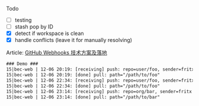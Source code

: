 Todo
- [ ] testing
- [ ] stash pop by ID
- [x] detect if workspace is clean
- [x] handle conflicts (leave it for manually resolving)

Article: [GitHub Webhooks 技术方案及落地](https://bec.today/fx/?draft/github-webhooks)

```txt
### Demo ###
15|bec-web | 12-06 20:19: [receiving] push: repo=user/foo, sender=fritx
15|bec-web | 12-06 20:19: [done] pull: path="/path/to/foo"
15|bec-web | 12-06 22:34: [receiving] push: repo=user/foo, sender=fritx
15|bec-web | 12-06 22:34: [done] pull: path="/path/to/foo"
15|bec-web | 12-06 23:14: [receiving] push: repo=org/bar, sender=fritx
15|bec-web | 12-06 23:14: [done] pull: path="/path/to/bar"
```
